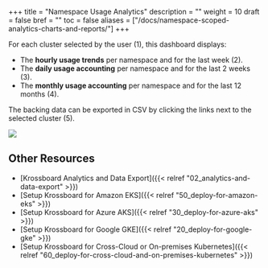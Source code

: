 +++
title = "Namespace Usage Analytics"
description = ""
weight = 10
draft = false
bref = ""
toc = false
aliases = ["/docs/namespace-scoped-analytics-charts-and-reports/"]
+++

For each cluster selected by the user (1), this dashboard displays:

  * The **hourly usage trends** per namespace and for the last week (2).
  * The **daily usage accounting** per namespace and for the last 2 weeks (3).
  * The **monthly usage accounting** per namespace and for the last 12 months (4).

The backing data can be exported in CSV by clicking the links next to the selected cluster (5).

![](/images/docs/screenshorts/krossboard-cluster-usage-trends.png)


## Other Resources
* [Krossboard Analytics and Data Export]({{< relref "02_analytics-and-data-export" >}})
* [Setup Krossboard for Amazon EKS]({{< relref "50_deploy-for-amazon-eks" >}})
* [Setup Krossboard for Azure AKS]({{< relref "30_deploy-for-azure-aks" >}})
* [Setup Krossboard for Google GKE]({{< relref "20_deploy-for-google-gke" >}})
* [Setup Krossboard for Cross-Cloud or On-premises Kubernetes]({{< relref "60_deploy-for-cross-cloud-and-on-premises-kubernetes" >}})